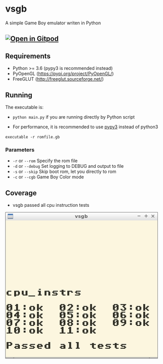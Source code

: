 # vsgb
A simple Game Boy emulator writen in Python
## [![Open in Gitpod](https://gitpod.io/button/open-in-gitpod.svg)](https://gitpod.io/#https://github.com/vitorsilverio/pygb)

## Requirements
- Python >= 3.6 (pypy3 is recommended instead)
- PyOpenGL (https://pypi.org/project/PyOpenGL/)
- FreeGLUT (http://freeglut.sourceforge.net/)

## Running
The executable is:
- `python main.py` if you are running directly by Python script
* For performance, it is recommended to use [pypy3](https://pypy.org/) instead of python3

`executable -r romfile.gb`

### Parameters
- `-r` or `--rom` Specify the rom file
- `-d` or `--debug` Set logging to DEBUG and output to file
- `-s` or `--skip` Skip boot rom, let you directly to rom
- `-c` or `--cgb` Game Boy Color mode

## Coverage
- vsgb passed all cpu instruction tests

![](./screenshots/cpu_inst_tests.png)
